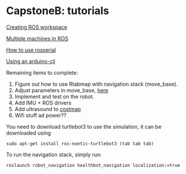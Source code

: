 # CapstoneB: tutorials

[Creating ROS workspace](CreatingROSWorkspace.md)

[Multiple machines in ROS](MultipleMachines.md)

[How to use rosserial](UsingRosserial.md)

[Using an arduino-cli](CompilingAndUploadingArduino.md)

Remaining items to complete:
1. Figure out how to use Rtabmap with navigation stack (move_base).
2. Adjust parameters in move_base, [here](meeting/src/robot_navigation/param)
3. Implement and test on the robot.
4. Add IMU + ROS drivers
5. Add ultrasound to [costmap](meeting/src/robot_navigation/param/costmap_common_params.yaml) 
6. Wifi stuff ad power??

You need to download turtlebot3 to use the simulation, it can be downloaded using
```
sudo apt-get install ros-noetic-turtlebot3 (tab tab tab)
```
To run the navigation stack, simply run:
```
roslaunch robot_navigation healthbot_navigation localization:=true
```
